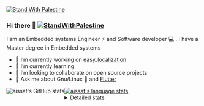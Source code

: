 [![Stand With Palestine](https://raw.githubusercontent.com/TheBSD/StandWithPalestine/main/banner-no-action.svg)](https://thebsd.github.io/StandWithPalestine)
### Hi there 👋   [![StandWithPalestine](https://raw.githubusercontent.com/TheBSD/StandWithPalestine/main/badges/StandWithPalestine.svg)](https://github.com/TheBSD/StandWithPalestine/blob/main/docs/README.md)

I am an Embedded systems Engineer ⚡️ and Software developer 💻 . I have a Master degree in Embedded systems
- 🔭 I’m currently working on [easy_localization](https://pub.dev/packages/easy_localization)
- 🌱 I’m currently learning 
- 👯 I’m looking to collaborate on open source projects
- 💬 Ask me about  Gnu/Linux 🐧 and [Flutter](https://flutter.dev) 

<a href="https://profile-summary-for-github.com/user/aissat">
  <img align="left" height="170px" src="https://github-readme-stats.vercel.app/api?username=aissat&show_icons=true&line_height=27&count_private=true&include_all_commits=true" alt="aissat's GitHub stats"/>
  <img src="https://github-readme-stats.vercel.app/api/top-langs/?username=aissat&hide_langs_below=5&layout=compact" alt="aissat's language stats"/>
</a>

<details>
<summary>Detailed stats</summary>
 

### 🧐 Waka Stats

<!--START_SECTION:waka-->
![Code Time](http://img.shields.io/badge/Code%20Time-6%2C381%20hrs%2037%20mins-blue)

![Profile Views](http://img.shields.io/badge/Profile%20Views-0-blue)

![Lines of code](https://img.shields.io/badge/From%20Hello%20World%20I%27ve%20Written-2.1%20million%20lines%20of%20code-blue)

**🐱 My GitHub Data** 

> 📦 122.5 kB Used in GitHub's Storage 
 > 
> 💼 Opted to Hire
 > 
> 📜 171 Public Repositories 
 > 
> 🔑 32 Private Repositories 
 > 
**I'm a Night 🦉** 

```text
🌞 Morning                595 commits         ██░░░░░░░░░░░░░░░░░░░░░░░   07.78 % 
🌆 Daytime                1308 commits        ████░░░░░░░░░░░░░░░░░░░░░   17.11 % 
🌃 Evening                3196 commits        ██████████░░░░░░░░░░░░░░░   41.81 % 
🌙 Night                  2545 commits        ████████░░░░░░░░░░░░░░░░░   33.29 % 
```
📅 **I'm Most Productive on Thursday** 

```text
Monday                   687 commits         ██░░░░░░░░░░░░░░░░░░░░░░░   08.99 % 
Tuesday                  1204 commits        ████░░░░░░░░░░░░░░░░░░░░░   15.75 % 
Wednesday                906 commits         ███░░░░░░░░░░░░░░░░░░░░░░   11.85 % 
Thursday                 1529 commits        █████░░░░░░░░░░░░░░░░░░░░   20.00 % 
Friday                   1317 commits        ████░░░░░░░░░░░░░░░░░░░░░   17.23 % 
Saturday                 1271 commits        ████░░░░░░░░░░░░░░░░░░░░░   16.63 % 
Sunday                   730 commits         ██░░░░░░░░░░░░░░░░░░░░░░░   09.55 % 
```


📊 **This Week I Spent My Time On** 

```text
🕑︎ Time Zone: Africa/Algiers

💬 Programming Languages: 
Other                    5 hrs 23 mins       ███████████░░░░░░░░░░░░░░   45.88 % 
Dart                     4 hrs 53 mins       ██████████░░░░░░░░░░░░░░░   41.54 % 
YAML                     57 mins             ██░░░░░░░░░░░░░░░░░░░░░░░   08.09 % 
JSON                     19 mins             █░░░░░░░░░░░░░░░░░░░░░░░░   02.72 % 
Markdown                 12 mins             ░░░░░░░░░░░░░░░░░░░░░░░░░   01.78 % 

🔥 Editors: 
VS Code                  11 hrs 46 mins      █████████████████████████   100.00 % 

💻 Operating System: 
Linux                    11 hrs 46 mins      █████████████████████████   100.00 % 
```

**I Mostly Code in Dart** 

```text
Dart                     32 repos            ████████░░░░░░░░░░░░░░░░░   30.77 % 
TypeScript               12 repos            ███░░░░░░░░░░░░░░░░░░░░░░   11.54 % 
C++                      11 repos            ███░░░░░░░░░░░░░░░░░░░░░░   10.58 % 
Dockerfile               4 repos             █░░░░░░░░░░░░░░░░░░░░░░░░   03.85 % 
Rust                     3 repos             █░░░░░░░░░░░░░░░░░░░░░░░░   02.88 % 
```



**Timeline**

![Lines of Code chart](https://raw.githubusercontent.com/aissat/aissat/master/assets/bar_graph.png)


 Last Updated on 14/12/2024 01:18:02 UTC
<!--END_SECTION:waka-->

</details>
